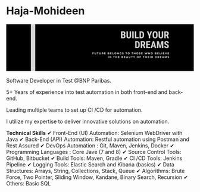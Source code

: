# Haja-Mohideen

![alt text](https://raw.githubusercontent.com/Haja49/Haja-Mohideen/master/BuildYourDream.png?raw=true)

Software Developer in Test @BNP Paribas.

5+ Years of experience into test automation in both front-end and back-end.

Leading multiple teams to set up CI /CD for automation.

I utilize my expertise to deliver innovative solutions on automation.

**Technical Skills**
✔ Front-End (UI) Automation: Selenium WebDriver with Java
✔ Back-End (API) Automation: Restful automation using Postman and Rest Assured
✔ DevOps Automation : Git, Maven, Jenkins, Docker
✔ Programming Languages : Core Jave (7 and 8)
✔ Source Control Tools: GitHub, Bitbucket
✔ Build Tools: Maven, Gradle
✔ CI /CD Tools: Jenkins Pipeline
✔ Logging Tools: Elastic Search and Kibana (basics)
✔ Data Structures: Arrays, String, Collections, Stack, Queue
✔ Algorithms: Brute Force, Two Pointer, Sliding Window, Kandane, Binary Search, Recursion
✔ Others: Basic SQL
